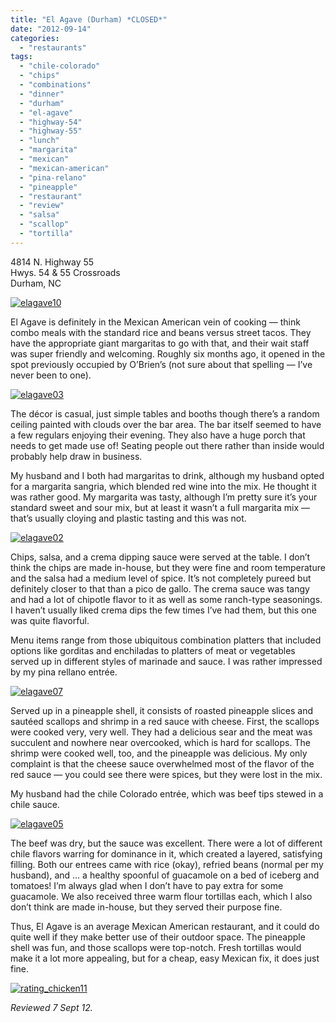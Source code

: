 ```yaml
---
title: "El Agave (Durham) *CLOSED*"
date: "2012-09-14"
categories: 
  - "restaurants"
tags: 
  - "chile-colorado"
  - "chips"
  - "combinations"
  - "dinner"
  - "durham"
  - "el-agave"
  - "highway-54"
  - "highway-55"
  - "lunch"
  - "margarita"
  - "mexican"
  - "mexican-american"
  - "pina-relano"
  - "pineapple"
  - "restaurant"
  - "review"
  - "salsa"
  - "scallop"
  - "tortilla"
---
```


4814 N. Highway 55\
Hwys. 54 & 55 Crossroads\
Durham, NC

[![](http://s3.amazonaws.com/thegourmez-wpmedia/2012/09/elagave10.jpg "elagave10")](http://s3.amazonaws.com/thegourmez-wpmedia/2012/09/elagave10.jpg)

El Agave is definitely in the Mexican American vein of cooking — think combo meals with the standard rice and beans versus street tacos. They have the appropriate giant margaritas to go with that, and their wait staff was super friendly and welcoming. Roughly six months ago, it opened in the spot previously occupied by O’Brien’s (not sure about that spelling — I’ve never been to one).

[![](http://s3.amazonaws.com/thegourmez-wpmedia/2012/09/elagave03.jpg "elagave03")](http://s3.amazonaws.com/thegourmez-wpmedia/2012/09/elagave03.jpg)

The décor is casual, just simple tables and booths though there’s a random ceiling painted with clouds over the bar area. The bar itself seemed to have a few regulars enjoying their evening. They also have a huge porch that needs to get made use of! Seating people out there rather than inside would probably help draw in business.

My husband and I both had margaritas to drink, although my husband opted for a margarita sangria, which blended red wine into the mix. He thought it was rather good. My margarita was tasty, although I’m pretty sure it’s your standard sweet and sour mix, but at least it wasn’t a full margarita mix — that’s usually cloying and plastic tasting and this was not.

[![](http://s3.amazonaws.com/thegourmez-wpmedia/2012/09/elagave02.jpg "elagave02")](http://s3.amazonaws.com/thegourmez-wpmedia/2012/09/elagave02.jpg)

Chips, salsa, and a crema dipping sauce were served at the table. I don’t think the chips are made in-house, but they were fine and room temperature and the salsa had a medium level of spice. It’s not completely pureed but definitely closer to that than a pico de gallo. The crema sauce was tangy and had a lot of chipotle flavor to it as well as some ranch-type seasonings. I haven’t usually liked crema dips the few times I’ve had them, but this one was quite flavorful.

Menu items range from those ubiquitous combination platters that included options like gorditas and enchiladas to platters of meat or vegetables served up in different styles of marinade and sauce. I was rather impressed by my pina rellano entrée.

[![](http://s3.amazonaws.com/thegourmez-wpmedia/2012/09/elagave07.jpg "elagave07")](http://s3.amazonaws.com/thegourmez-wpmedia/2012/09/elagave07.jpg)

Served up in a pineapple shell, it consists of roasted pineapple slices and sautéed scallops and shrimp in a red sauce with cheese. First, the scallops were cooked very, very well. They had a delicious sear and the meat was succulent and nowhere near overcooked, which is hard for scallops. The shrimp were cooked well, too, and the pineapple was delicious. My only complaint is that the cheese sauce overwhelmed most of the flavor of the red sauce — you could see there were spices, but they were lost in the mix.

My husband had the chile Colorado entrée, which was beef tips stewed in a chile sauce.

[![](http://s3.amazonaws.com/thegourmez-wpmedia/2012/09/elagave05.jpg "elagave05")](http://s3.amazonaws.com/thegourmez-wpmedia/2012/09/elagave05.jpg)

The beef was dry, but the sauce was excellent. There were a lot of different chile flavors warring for dominance in it, which created a layered, satisfying filling. Both our entrees came with rice (okay), refried beans (normal per my husband), and … a healthy spoonful of guacamole on a bed of iceberg and tomatoes! I’m always glad when I don’t have to pay extra for some guacamole. We also received three warm flour tortillas each, which I also don’t think are made in-house, but they served their purpose fine.

Thus, El Agave is an average Mexican American restaurant, and it could do quite well if they make better use of their outdoor space. The pineapple shell was fun, and those scallops were top-notch. Fresh tortillas would make it a lot more appealing, but for a cheap, easy Mexican fix, it does just fine.

[![](http://s3.amazonaws.com/thegourmez-wpmedia/2009/02/rating_chicken11.gif "rating_chicken11")](http://s3.amazonaws.com/thegourmez-wpmedia/2009/02/rating_chicken11.gif)

_Reviewed 7 Sept 12._
